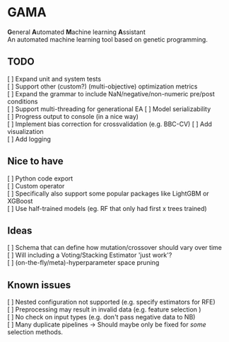# GAMA
**G**eneral **A**utomated **M**achine learning **A**ssistant  
An automated machine learning tool based on genetic programming.
	
## TODO
[ ] Expand unit and system tests  
[ ] Support other (custom?) (multi-objective) optimization metrics  
[ ] Expand the grammar to include NaN/negative/non-numeric pre/post conditions  
[ ] Support multi-threading for generational EA
[ ] Model serializability  
[ ] Progress output to console (in a nice way)  
[ ] Implement bias correction for crossvalidation (e.g. BBC-CV)
[ ] Add visualization  
[ ] Add logging  

## Nice to have
[ ] Python code export  
[ ] Custom operator  
	[ ] Specifically also support some popular packages like LightGBM or XGBoost  
[ ] Use half-trained models (eg. RF that only had first x trees trained)  

## Ideas
[ ] Schema that can define how mutation/crossover should vary over time  
[ ] Will including a Voting/Stacking Estimator 'just work'?  
[ ] (on-the-fly/meta)-hyperparameter space pruning  

## Known issues
[ ] Nested configuration not supported (e.g. specify estimators for RFE)  
[ ] Preprocessing may result in invalid data (e.g. feature selection )  
[ ] No check on input types (e.g. don't pass negative data to NB)       
[ ] Many duplicate pipelines -> Should maybe only be fixed for *some* selection methods.  
